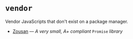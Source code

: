 # `vendor`

Vendor JavaScripts that don't exist on a package manager.

- [Zousan](https://github.com/bluejava/zousan) — *A very small, A+ compliant* `Promise` *library*
